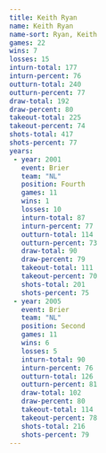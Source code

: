 ```yaml
---
title: Keith Ryan
name: Keith Ryan
name-sort: Ryan, Keith
games: 22
wins: 7
losses: 15
inturn-total: 177
inturn-percent: 76
outturn-total: 240
outturn-percent: 77
draw-total: 192
draw-percent: 80
takeout-total: 225
takeout-percent: 74
shots-total: 417
shots-percent: 77
years:
 - year: 2001
   event: Brier
   team: "NL"
   position: Fourth
   games: 11
   wins: 1
   losses: 10
   inturn-total: 87
   inturn-percent: 77
   outturn-total: 114
   outturn-percent: 73
   draw-total: 90
   draw-percent: 79
   takeout-total: 111
   takeout-percent: 70
   shots-total: 201
   shots-percent: 75
 - year: 2005
   event: Brier
   team: "NL"
   position: Second
   games: 11
   wins: 6
   losses: 5
   inturn-total: 90
   inturn-percent: 76
   outturn-total: 126
   outturn-percent: 81
   draw-total: 102
   draw-percent: 80
   takeout-total: 114
   takeout-percent: 78
   shots-total: 216
   shots-percent: 79
---
```

